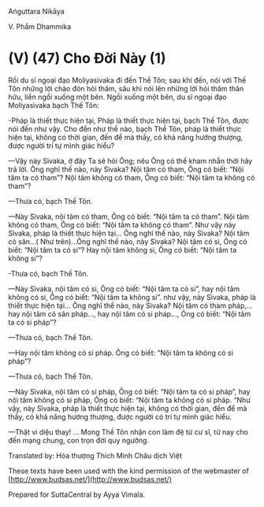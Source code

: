  

Aṅguttara Nikāya

V. Phẩm Dhammika

# (V) (47) Cho Ðời Này (1)

Rồi du sĩ ngoại đạo Moliyasìvaka đi đến Thế Tôn; sau khi đến, nói với Thế Tôn những lời chào đón hỏi thăm, său khi nói lên những lời hỏi thăm thân hữu, liền ngồi xuống một bên. Ngồi xuống một bên, du sĩ ngoại đạo Moliyasìvaka bạch Thế Tôn:

\-Pháp là thiết thực hiện tại, Pháp là thiết thực hiện tại, bạch Thế Tôn, được nói đến như vậy. Cho đến như thế nào, bạch Thế Tôn, pháp là thiết thực hiện tại, không có thời gian, đến để mà thấy, có khả năng hướng thượng, được người trí tự mình giác hiểu?

—Vậy này Sìvaka, ở đây Ta sẽ hỏi Ông; nêu Ông có thể kham nhẫn thời hãy trả lời. Ông nghĩ thế nào, này Sìvaka? Nội tâm có tham, Ông có biết: “Nội tâm ta có tham”? Nội tâm không có tham, Ông có biết: “Nội tâm ta không có tham”?

—Thưa có, bạch Thế Tôn.

—Này Sìvaka, nội tâm có tham, Ông có biết: “Nội tâm ta có tham”. Nội tâm không có tham, Ông có biết: “Nội tâm ta không có tham”. Như vậy này Sìvaka, pháp là thiết thực hiện tại... Ông nghĩ thế nào, này Sìvaka? Nội tâm có sân...( Như trên)...Ông nghĩ thế nào, này Sìvaka? Nội tâm có si, Ông có biết: “Nội tâm ta có si”? Hay nội tâm không si, Ông có biết: “Nội tâm ta không si”?

\-Thưa có, bạch Thế Tôn.

—Này Sìvaka, nội tâm có si, Ông có biết: “Nội tâm ta có si”, hay nội tâm không có si, Ông có biết: “Nội tâm ta không si”. như vậy, này Sìvaka, pháp là thiết thực hiện tại... Ông nghĩ thế nào, này Sìvaka? Nội tâm có tham pháp,... hay nội tâm có sân pháp..., hay nội tâm có si pháp..., Ông có biết: “Nội tâm ta có si pháp”?

—Thưa có, bạch Thế Tôn.

—Hay nội tâm không có si pháp. Ông có biết: “Nội tâm ta không có si pháp”?

—Thưa có, bạch Thế Tôn.

—Này Sìvaka, nội tâm có si pháp, Ông có biết: “Nội tâm ta có si pháp”, hay nội tâm không có si pháp, Ông có biết: “Nội tâm ta không có si pháp. “Như vậy, này Sìvaka, pháp là thiết thực hiện tại, không có thời gian, đến để mà thấy, có khả năng hướng thượng, được người có trí tự mình giác hiểu.

—Thật vi diệu thay! ... Mong Thế Tôn nhận con làm đệ tử cư sĩ, từ nay cho đến mạng chung, con trọn đời quy ngưỡng.

Translated by: Hòa thượng Thích Minh Châu dịch Việt

These texts have been used with the kind permission of the webmaster of [http://www.budsas.net/](http://www.budsas.net/)

Prepared for SuttaCentral by Ayya Vimala.